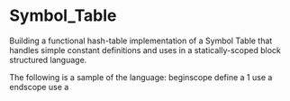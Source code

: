 # Symbol_Table
Building  a functional hash-table implementation of a Symbol Table that handles simple constant definitions and uses in a statically-scoped block structured language.

The following is a sample of the
language:
beginscope
define a 1
use a
endscope
use a
